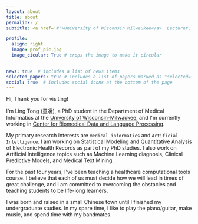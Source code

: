 ```yaml
---
layout: about
title: about
permalink: /
subtitle: <a href='#'>University of Wisconsin Milwaukee</a>. Lecturer, Medical Informatics, Data Science. 

profile:
  align: right
  image: prof_pic.jpg
  image_cicular: True # crops the image to make it circular
    

news: true  # includes a list of news items
selected_papers: true # includes a list of papers marked as "selected={true}"
social: true  # includes social icons at the bottom of the page
---
```


Hi, Thank you for visiting!

I'm Ling Tong (童凌), a PhD student in the Department of Medical Informatics at the [University of Wisconsin-Milwaukee](https://uwm.edu/), and I'm currently working in [Center for Biomedical Data and Language Processing](https://sites.uwm.edu/jakeluo/).


My primary research interests are `medical informatics` and `Artificial Intelligence`. I am working on Statistical Modeling and Quantitative Analysis of Electronic Health Records as part of my PhD studies. I also work on Artificial Intelligence topics such as Machine Learning diagnosis, Clinical Predictive Models, and Medical Text Mining.

For the past four years, I've been teaching a healthcare computational tools course. I believe that each of us must decide how we will lead in times of great challenge, and I am committed to overcoming the obstacles and teaching students to be life-long learners.

I was born and raised in a small Chinese town until I finished my undergraduate studies. In my spare time, I like to play the piano/guitar, make music, and spend time with my bandmates.



